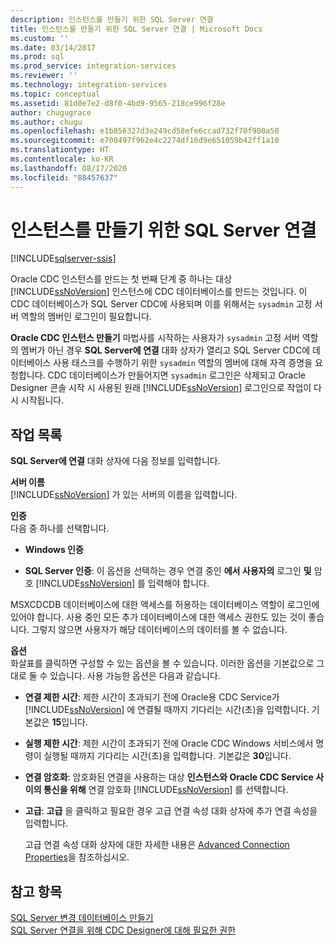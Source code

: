 ```yaml
---
description: 인스턴스를 만들기 위한 SQL Server 연결
title: 인스턴스를 만들기 위한 SQL Server 연결 | Microsoft Docs
ms.custom: ''
ms.date: 03/14/2017
ms.prod: sql
ms.prod_service: integration-services
ms.reviewer: ''
ms.technology: integration-services
ms.topic: conceptual
ms.assetid: 81d0e7e2-d8f0-4bd9-9565-218ce996f28e
author: chugugrace
ms.author: chugu
ms.openlocfilehash: e1b856327d3e249cd58efe6ccad732f70f900a50
ms.sourcegitcommit: e700497f962e4c2274df16d9e651059b42ff1a10
ms.translationtype: HT
ms.contentlocale: ko-KR
ms.lasthandoff: 08/17/2020
ms.locfileid: "88457637"
---
```

# <a name="sql-server-connection-for-instance-creation"></a>인스턴스를 만들기 위한 SQL Server 연결

[!INCLUDE[sqlserver-ssis](../../includes/applies-to-version/sqlserver-ssis.md)]


  Oracle CDC 인스턴스를 만드는 첫 번째 단계 중 하나는 대상 [!INCLUDE[ssNoVersion](../../includes/ssnoversion-md.md)] 인스턴스에 CDC 데이터베이스를 만드는 것입니다. 이 CDC 데이터베이스가 SQL Server CDC에 사용되며 이를 위해서는 `sysadmin` 고정 서버 역할의 멤버인 로그인이 필요합니다.  
  
 **Oracle CDC 인스턴스 만들기** 마법사를 시작하는 사용자가 `sysadmin` 고정 서버 역할의 멤버가 아닌 경우 **SQL Server에 연결** 대화 상자가 열리고 SQL Server CDC에 데이터베이스 사용 태스크를 수행하기 위한 `sysadmin` 역할의 멤버에 대해 자격 증명을 요청합니다. CDC 데이터베이스가 만들어지면 `sysadmin` 로그인은 삭제되고 Oracle Designer 콘솔 시작 시 사용된 원래 [!INCLUDE[ssNoVersion](../../includes/ssnoversion-md.md)] 로그인으로 작업이 다시 시작됩니다.  
  
## <a name="task-list"></a>작업 목록  
 **SQL Server에 연결** 대화 상자에 다음 정보를 입력합니다.  
  
 **서버 이름**  
 [!INCLUDE[ssNoVersion](../../includes/ssnoversion-md.md)] 가 있는 서버의 이름을 입력합니다.  
  
 **인증**  
 다음 중 하나를 선택합니다.  
  
-   **Windows 인증**  
  
-   **SQL Server 인증**: 이 옵션을 선택하는 경우 연결 중인 **에서 사용자의** 로그인 **및** 암호 [!INCLUDE[ssNoVersion](../../includes/ssnoversion-md.md)] 를 입력해야 합니다.  
  
 MSXCDCDB 데이터베이스에 대한 액세스를 허용하는 데이터베이스 역할이 로그인에 있어야 합니다. 사용 중인 모든 추가 데이터베이스에 대한 액세스 권한도 있는 것이 좋습니다. 그렇지 않으면 사용자가 해당 데이터베이스의 데이터를 볼 수 없습니다.  
  
 **옵션**  
 화살표를 클릭하면 구성할 수 있는 옵션을 볼 수 있습니다. 이러한 옵션을 기본값으로 그대로 둘 수 있습니다. 사용 가능한 옵션은 다음과 같습니다.  
  
-   **연결 제한 시간**: 제한 시간이 초과되기 전에 Oracle용 CDC Service가 [!INCLUDE[ssNoVersion](../../includes/ssnoversion-md.md)] 에 연결될 때까지 기다리는 시간(초)을 입력합니다. 기본값은 **15**입니다.  
  
-   **실행 제한 시간**: 제한 시간이 초과되기 전에 Oracle CDC Windows 서비스에서 명령이 실행될 때까지 기다리는 시간(초)을 입력합니다. 기본값은 **30**입니다.  
  
-   **연결 암호화**: 암호화된 연결을 사용하는 대상 **인스턴스와 Oracle CDC Service 사이의 통신을 위해** 연결 암호화 [!INCLUDE[ssNoVersion](../../includes/ssnoversion-md.md)] 를 선택합니다.  
  
-   **고급**: **고급** 을 클릭하고 필요한 경우 고급 연결 속성 대화 상자에 추가 연결 속성을 입력합니다.  
  
     고급 연결 속성 대화 상자에 대한 자세한 내용은 [Advanced Connection Properties](../../integration-services/change-data-capture/advanced-connection-properties.md)을 참조하십시오.  
  
## <a name="see-also"></a>참고 항목  
 [SQL Server 변경 데이터베이스 만들기](../../integration-services/change-data-capture/create-the-sql-server-change-database.md)   
 [SQL Server 연결을 위해 CDC Designer에 대해 필요한 권한](../../integration-services/change-data-capture/sql-server-connection-required-permissions-for-the-cdc-designer.md)  
  
  

